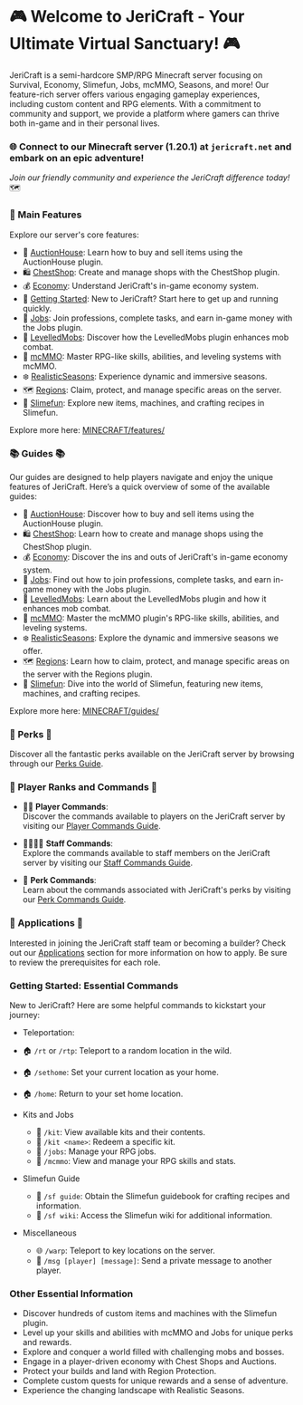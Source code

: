 # 🎮 Welcome to JeriCraft - Your Ultimate Virtual Sanctuary! 🎮

JeriCraft is a semi-hardcore SMP/RPG Minecraft server focusing on Survival, Economy, Slimefun, Jobs, mcMMO, Seasons, and more! Our feature-rich server offers various engaging gameplay experiences, including custom content and RPG elements. With a commitment to community and support, we provide a platform where gamers can thrive both in-game and in their personal lives.

### 🌐 Connect to our Minecraft server (1.20.1) at `jericraft.net` and embark on an epic adventure!

*Join our friendly community and experience the JeriCraft difference today!* 🗺️

### 📝 Main Features

Explore our server's core features:

- 📢 [AuctionHouse](/MINECRAFT/guides/AuctionHouse.md): Learn how to buy and sell items using the AuctionHouse plugin.
- 🛍️ [ChestShop](/MINECRAFT/guides/ChestShop.md): Create and manage shops with the ChestShop plugin.
- 💰 [Economy](/MINECRAFT/guides/Economy.md): Understand JeriCraft's in-game economy system.
- 🌟 [Getting Started](/MINECRAFT/guides/GettingStarted.md): New to JeriCraft? Start here to get up and running quickly.
- 💼 [Jobs](/MINECRAFT/guides/Jobs.md): Join professions, complete tasks, and earn in-game money with the Jobs plugin.
- 🦾 [LevelledMobs](/MINECRAFT/guides/LevelledMobs.md): Discover how the LevelledMobs plugin enhances mob combat.
- 🔱 [mcMMO](/MINECRAFT/guides/mcMMO.md): Master RPG-like skills, abilities, and leveling systems with mcMMO.
- ❄️ [RealisticSeasons](/MINECRAFT/guides/RealisticSeasons.md): Experience dynamic and immersive seasons.
- 🗺️ [Regions](/MINECRAFT/guides/Regions.md): Claim, protect, and manage specific areas on the server.
- 🧪 [Slimefun](/MINECRAFT/guides/Slimefun.md): Explore new items, machines, and crafting recipes in Slimefun.

Explore more here: [MINECRAFT/features/](/MINECRAFT/features)

### 📚 Guides 📚
Our guides are designed to help players navigate and enjoy the unique features of JeriCraft. Here’s a quick overview of some of the available guides:
- 📢 [AuctionHouse](/MINECRAFT/guides/AuctionHouse.md): Discover how to buy and sell items using the AuctionHouse plugin.
- 🛍️ [ChestShop](/MINECRAFT/guides/ChestShop.md): Learn how to create and manage shops using the ChestShop plugin.
- 💰 [Economy](/MINECRAFT/guides/Economy.md): Discover the ins and outs of JeriCraft's in-game economy system.
- 💼 [Jobs](/MINECRAFT/guides/Jobs.md): Find out how to join professions, complete tasks, and earn in-game money with the Jobs plugin.
- 🦾 [LevelledMobs](/MINECRAFT/guides/LevelledMobs.md): Learn about the LevelledMobs plugin and how it enhances mob combat.
- 🔱 [mcMMO](/MINECRAFT/guides/mcMMO.md): Master the mcMMO plugin's RPG-like skills, abilities, and leveling systems.
- ❄️ [RealisticSeasons](/MINECRAFT/guides/RealisticSeasons.md): Explore the dynamic and immersive seasons we offer.
- 🗺️ [Regions](/MINECRAFT/guides/Regions.md): Learn how to claim, protect, and manage specific areas on the server with the Regions plugin.
- 🧪 [Slimefun](/MINECRAFT/guides/Slimefun.md): Dive into the world of Slimefun, featuring new items, machines, and crafting recipes.

Explore more here: [MINECRAFT/guides/](/MINECRAFT/guides)

### 🎁 Perks 🎁
Discover all the fantastic perks available on the JeriCraft server by browsing through our [Perks Guide](/MINECRAFT/webstore).

### 👥 Player Ranks and Commands 👥
- 👨‍💼 **Player Commands**:  
  Discover the commands available to players on the JeriCraft server by visiting our [Player Commands Guide](/MINECRAFT/commands/PLAYER-COMMANDS.md).

- 👨‍💼👨‍💼 **Staff Commands**:  
  Explore the commands available to staff members on the JeriCraft server by visiting our [Staff Commands Guide](/MINECRAFT/commands/STAFF-COMMANDS.md).

- 🌟 **Perk Commands**:  
  Learn about the commands associated with JeriCraft's perks by visiting our [Perk Commands Guide](/MINECRAFT/commands/PLAYER-COMMANDS.md).

### 📝 Applications 📝
Interested in joining the JeriCraft staff team or becoming a builder? Check out our [Applications](https://github.com/Chalwk77/JeriCraftDocs/issues/new/choose) section for more information on how to apply. Be sure to review the prerequisites for each role.

### **Getting Started: Essential Commands**

New to JeriCraft? Here are some helpful commands to kickstart your journey:

- Teleportation:
 - 🏠 `/rt` or `/rtp`: Teleport to a random location in the wild.
 - 🏠 `/sethome`: Set your current location as your home.
 - 🏠 `/home`: Return to your set home location.

- Kits and Jobs
  - 🎒 `/kit`: View available kits and their contents.
  - 🎒 `/kit <name>`: Redeem a specific kit.
  - 💼 `/jobs`: Manage your RPG jobs.
  - 🎯 `/mcmmo`: View and manage your RPG skills and stats.

- Slimefun Guide
  - 🧪 `/sf guide`: Obtain the Slimefun guidebook for crafting recipes and information.
  - 🧪 `/sf wiki`: Access the Slimefun wiki for additional information.

- Miscellaneous
  - 🌐 `/warp`: Teleport to key locations on the server.
  - 💬 `/msg [player] [message]`: Send a private message to another player.

### **Other Essential Information**
- Discover hundreds of custom items and machines with the Slimefun plugin.
- Level up your skills and abilities with mcMMO and Jobs for unique perks and rewards.
- Explore and conquer a world filled with challenging mobs and bosses.
- Engage in a player-driven economy with Chest Shops and Auctions.
- Protect your builds and land with Region Protection.
- Complete custom quests for unique rewards and a sense of adventure.
- Experience the changing landscape with Realistic Seasons.
